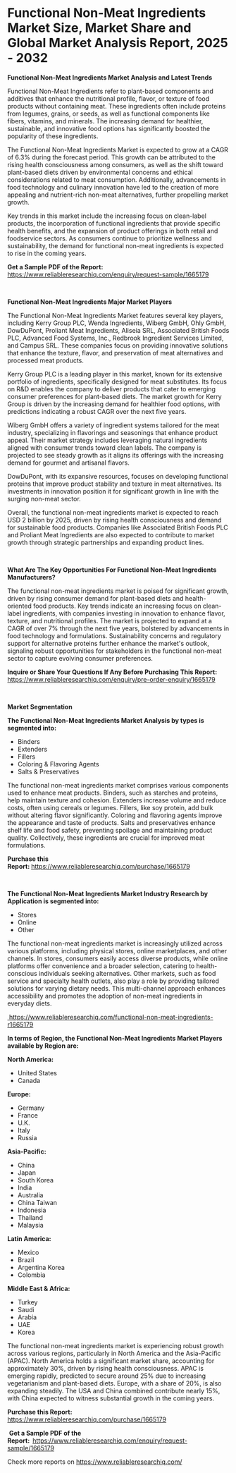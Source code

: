 <p><h1>Functional Non-Meat Ingredients Market Size, Market Share and Global Market Analysis Report, 2025 - 2032</h1></p><p><strong>Functional Non-Meat Ingredients Market Analysis and Latest Trends</strong></p>
<p><p>Functional Non-Meat Ingredients refer to plant-based components and additives that enhance the nutritional profile, flavor, or texture of food products without containing meat. These ingredients often include proteins from legumes, grains, or seeds, as well as functional components like fibers, vitamins, and minerals. The increasing demand for healthier, sustainable, and innovative food options has significantly boosted the popularity of these ingredients.</p><p>The Functional Non-Meat Ingredients Market is expected to grow at a CAGR of 6.3% during the forecast period. This growth can be attributed to the rising health consciousness among consumers, as well as the shift toward plant-based diets driven by environmental concerns and ethical considerations related to meat consumption. Additionally, advancements in food technology and culinary innovation have led to the creation of more appealing and nutrient-rich non-meat alternatives, further propelling market growth.</p><p>Key trends in this market include the increasing focus on clean-label products, the incorporation of functional ingredients that provide specific health benefits, and the expansion of product offerings in both retail and foodservice sectors. As consumers continue to prioritize wellness and sustainability, the demand for functional non-meat ingredients is expected to rise in the coming years.</p></p>
<p><strong>Get a Sample PDF of the Report:&nbsp;</strong> <a href="https://www.reliableresearchiq.com/enquiry/request-sample/1665179?utm_campaign=2731&utm_medium=2&utm_source=Github&utm_content=ia&utm_term=11042025&utm_id=functional-non-meat-ingredients">https://www.reliableresearchiq.com/enquiry/request-sample/1665179</a></p>
<p>&nbsp;</p>
<p><strong>Functional Non-Meat Ingredients Major Market Players</strong></p>
<p><p>The Functional Non-Meat Ingredients Market features several key players, including Kerry Group PLC, Wenda Ingredients, Wiberg GmbH, Ohly GmbH, DowDuPont, Proliant Meat Ingredients, Aliseia SRL, Associated British Foods PLC, Advanced Food Systems, Inc., Redbrook Ingredient Services Limited, and Campus SRL. These companies focus on providing innovative solutions that enhance the texture, flavor, and preservation of meat alternatives and processed meat products.</p><p>Kerry Group PLC is a leading player in this market, known for its extensive portfolio of ingredients, specifically designed for meat substitutes. Its focus on R&D enables the company to deliver products that cater to emerging consumer preferences for plant-based diets. The market growth for Kerry Group is driven by the increasing demand for healthier food options, with predictions indicating a robust CAGR over the next five years.</p><p>Wiberg GmbH offers a variety of ingredient systems tailored for the meat industry, specializing in flavorings and seasonings that enhance product appeal. Their market strategy includes leveraging natural ingredients aligned with consumer trends toward clean labels. The company is projected to see steady growth as it aligns its offerings with the increasing demand for gourmet and artisanal flavors.</p><p>DowDuPont, with its expansive resources, focuses on developing functional proteins that improve product stability and texture in meat alternatives. Its investments in innovation position it for significant growth in line with the surging non-meat sector.</p><p>Overall, the functional non-meat ingredients market is expected to reach USD 2 billion by 2025, driven by rising health consciousness and demand for sustainable food products. Companies like Associated British Foods PLC and Proliant Meat Ingredients are also expected to contribute to market growth through strategic partnerships and expanding product lines.</p></p>
<p>&nbsp;</p>
<p><strong>What Are The Key Opportunities For Functional Non-Meat Ingredients Manufacturers?</strong></p>
<p><p>The functional non-meat ingredients market is poised for significant growth, driven by rising consumer demand for plant-based diets and health-oriented food products. Key trends indicate an increasing focus on clean-label ingredients, with companies investing in innovation to enhance flavor, texture, and nutritional profiles. The market is projected to expand at a CAGR of over 7% through the next five years, bolstered by advancements in food technology and formulations. Sustainability concerns and regulatory support for alternative proteins further enhance the market's outlook, signaling robust opportunities for stakeholders in the functional non-meat sector to capture evolving consumer preferences.</p></p>
<p><strong>Inquire or Share Your Questions If Any Before Purchasing This Report:</strong> <a href="https://www.reliableresearchiq.com/enquiry/pre-order-enquiry/1665179?utm_campaign=2731&utm_medium=2&utm_source=Github&utm_content=ia&utm_term=11042025&utm_id=functional-non-meat-ingredients">https://www.reliableresearchiq.com/enquiry/pre-order-enquiry/1665179</a></p>
<p>&nbsp;</p>
<p><strong>Market Segmentation</strong></p>
<p><strong>The Functional Non-Meat Ingredients Market Analysis by types is segmented into:</strong></p>
<p><ul><li>Binders</li><li>Extenders</li><li>Fillers</li><li>Coloring & Flavoring Agents</li><li>Salts & Preservatives</li></ul></p>
<p><p>The functional non-meat ingredients market comprises various components used to enhance meat products. Binders, such as starches and proteins, help maintain texture and cohesion. Extenders increase volume and reduce costs, often using cereals or legumes. Fillers, like soy protein, add bulk without altering flavor significantly. Coloring and flavoring agents improve the appearance and taste of products. Salts and preservatives enhance shelf life and food safety, preventing spoilage and maintaining product quality. Collectively, these ingredients are crucial for improved meat formulations.</p></p>
<p><strong>Purchase this Report:&nbsp;</strong><a href="https://www.reliableresearchiq.com/purchase/1665179?utm_campaign=2731&utm_medium=2&utm_source=Github&utm_content=ia&utm_term=11042025&utm_id=functional-non-meat-ingredients">https://www.reliableresearchiq.com/purchase/1665179</a></p>
<p>&nbsp;</p>
<p><strong>The Functional Non-Meat Ingredients Market Industry Research by Application is segmented into:</strong></p>
<p><ul><li>Stores</li><li>Online</li><li>Other</li></ul></p>
<p><p>The functional non-meat ingredients market is increasingly utilized across various platforms, including physical stores, online marketplaces, and other channels. In stores, consumers easily access diverse products, while online platforms offer convenience and a broader selection, catering to health-conscious individuals seeking alternatives. Other markets, such as food service and specialty health outlets, also play a role by providing tailored solutions for varying dietary needs. This multi-channel approach enhances accessibility and promotes the adoption of non-meat ingredients in everyday diets.</p></p>
<p><a href="https://www.reliableresearchiq.com/functional-non-meat-ingredients-r1665179?utm_campaign=2731&utm_medium=2&utm_source=Github&utm_content=ia&utm_term=11042025&utm_id=functional-non-meat-ingredients">&nbsp;https://www.reliableresearchiq.com/functional-non-meat-ingredients-r1665179</a></p>
<p><strong>In terms of Region, the Functional Non-Meat Ingredients Market Players available by Region are:</strong></p>
<p>
    <p> <strong> North America: </strong>
        <ul>
            <li>United States</li>
            <li>Canada</li>
        </ul>
        </p> 
    <p> <strong> Europe: </strong>
        <ul>
            <li>Germany</li>
            <li>France</li>
            <li>U.K.</li>
            <li>Italy</li>
            <li>Russia</li>
        </ul>
        </p> 
    <p> <strong> Asia-Pacific: </strong>
        <ul>
            <li>China</li>
            <li>Japan</li>
            <li>South Korea</li>
            <li>India</li>
            <li>Australia</li>
            <li>China Taiwan</li>
            <li>Indonesia</li>
            <li>Thailand</li>
            <li>Malaysia</li>
        </ul>
        </p> 
    <p> <strong> Latin America: </strong>
        <ul>
            <li>Mexico</li>
            <li>Brazil</li>
            <li>Argentina Korea</li>
            <li>Colombia</li>
        </ul>
        </p> 
    <p> <strong> Middle East & Africa: </strong>
        <ul>
            <li>Turkey</li>
            <li>Saudi</li>
            <li>Arabia</li>
            <li>UAE</li>
            <li>Korea</li>
        </ul>
    </p>
    </p>
<p><p>The functional non-meat ingredients market is experiencing robust growth across various regions, particularly in North America and the Asia-Pacific (APAC). North America holds a significant market share, accounting for approximately 30%, driven by rising health consciousness. APAC is emerging rapidly, predicted to secure around 25% due to increasing vegetarianism and plant-based diets. Europe, with a share of 20%, is also expanding steadily. The USA and China combined contribute nearly 15%, with China expected to witness substantial growth in the coming years.</p></p>
<p><strong>Purchase this Report: </strong><a href="https://www.reliableresearchiq.com/purchase/1665179?utm_campaign=2731&utm_medium=2&utm_source=Github&utm_content=ia&utm_term=11042025&utm_id=functional-non-meat-ingredients">https://www.reliableresearchiq.com/purchase/1665179</a></p>
<p>&nbsp;<strong>Get a Sample PDF of the Report:&nbsp;&nbsp;</strong><a href="https://www.reliableresearchiq.com/enquiry/request-sample/1665179?utm_campaign=2731&utm_medium=2&utm_source=Github&utm_content=ia&utm_term=11042025&utm_id=functional-non-meat-ingredients">https://www.reliableresearchiq.com/enquiry/request-sample/1665179</a></p>
<p><strong></strong></p>
<p>Check more reports on <a href="https://www.reliableresearchiq.com/?utm_campaign=2731&utm_medium=2&utm_source=Github&utm_content=ia&utm_term=11042025&utm_id=functional-non-meat-ingredients">https://www.reliableresearchiq.com/</a></p>